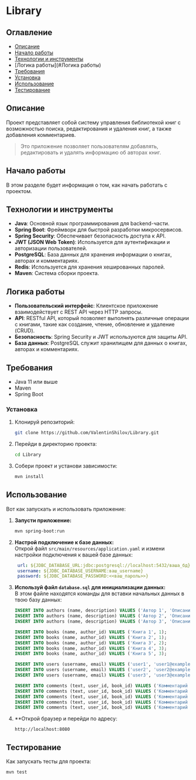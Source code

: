 # Library

## Оглавление

- [Описание](#описание)
- [Начало работы](#начало-работы)
- [Технологии и инструменты](#технологии-и-инструменты)
- [Логика работы](#Логика работы)
- [Требования](#требования)
- [Установка](#установка)
- [Использование](#использование)
- [Тестирование](#тестирование)

## Описание

Проект представляет собой систему управления библиотекой книг с возможностью поиска, редактирования и удаления книг, а также добавления комментариев.

> Это приложение позволяет пользователям добавлять, редактировать и удалять информацию об авторах книг.

## Начало работы

В этом разделе будет информация о том, как начать работать с проектом.

## Технологии и инструменты
- **Java**: Основной язык программирования для backend-части.
- **Spring Boot**: Фреймворк для быстрой разработки микросервисов.
- **Spring Security**: Обеспечивает безопасность доступа к API.
- **JWT (JSON Web Token)**: Используется для аутентификации и авторизации пользователей.
- **PostgreSQL**: База данных для хранения информации о книгах, авторах и комментариях.
- **Redis**: Используется для хранения хешированных паролей.
- **Maven**: Система сборки проекта.


## Логика работы
- **Пользовательский интерфейс**: Клиентское приложение взаимодействует с REST API через HTTP запросы.
- **API**: RESTful API, который позволяет выполнять различные операции с книгами, такие как создание, чтение, обновление и удаление (CRUD).
- **Безопасность**: Spring Security и JWT используются для защиты API.
- **База данных**: PostgreSQL служит хранилищем для данных о книгах, авторах и комментариях.


## Требования

- Java 11 или выше
- Maven
- Spring Boot

### Установка

1. Клонируй репозиторий:
   ```bash
   git clone https://github.com/ValentinShilov/Library.git
   ```

2. Перейди в директорию проекта:
   ```bash
   cd Library
   ```

3. Собери проект и установи зависимости:
   ```bash
   mvn install
   ```

## Использование

Вот как запускать и использовать приложение:

1. **Запусти приложение:**
   ```bash
   mvn spring-boot:run
   ```

2. **Настрой подключение к базе данных:**  
   Открой файл `src/main/resources/application.yaml` и измени настройки подключения к вашей базе данных:

   ```yaml
    url: ${JDBC_DATABASE_URL:jdbc:postgresql://localhost:5432/ваша_бд}
    username: ${JDBC_DATABASE_USERNAME:ваш_username}
    password: ${JDBC_DATABASE_PASSWORD:<<ваш_пароль>>}
   ```

3. **Используй файл `database.sql` для инициализации данных:**  
   В этом файле находятся команды для вставки начальных данных в твою базу данных:

   ```sql
   INSERT INTO authors (name, description) VALUES ('Автор 1', 'Описание автора 1');
   INSERT INTO authors (name, description) VALUES ('Автор 2', 'Описание автора 2');
   INSERT INTO authors (name, description) VALUES ('Автор 3', 'Описание автора 3');

   INSERT INTO books (name, author_id) VALUES ('Книга 1', 1);
   INSERT INTO books (name, author_id) VALUES ('Книга 2', 1);
   INSERT INTO books (name, author_id) VALUES ('Книга 3', 2);
   INSERT INTO books (name, author_id) VALUES ('Книга 4', 3);
   INSERT INTO books (name, author_id) VALUES ('Книга 5', 3);
   
   INSERT INTO users (username, email) VALUES ('user1', 'user1@example.com');
   INSERT INTO users (username, email) VALUES ('user2', 'user2@example.com');
   INSERT INTO users (username, email) VALUES ('user3', 'user3@example.com');
   
   INSERT INTO comments (text, user_id, book_id) VALUES ('Комментарий 1 к книге 1', 1, 1);
   INSERT INTO comments (text, user_id, book_id) VALUES ('Комментарий 2 к книге 1', 2, 1);
   INSERT INTO comments (text, user_id, book_id) VALUES ('Комментарий к книге 2', 3, 2);
   INSERT INTO comments (text, user_id, book_id) VALUES ('Комментарий 1 к книге 3', 1, 3);
   INSERT INTO comments (text, user_id, book_id) VALUES ('Комментарий 1 к книге 4', 2, 4);
   ```


4. **Открой браузер и перейди по адресу:
   ```
   http://localhost:8080
   ```

## Тестирование

Как запускать тесты для проекта:
```bash
mvn test
```